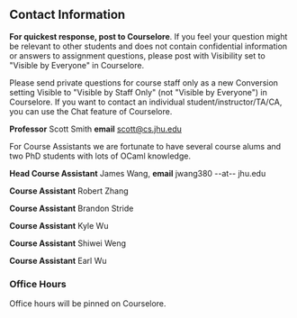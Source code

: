 ## Contact Information

**For quickest response, post to Courselore**.
If you feel your question might be relevant to other students and does not contain confidential information or answers to assignment questions, please post with Visibility set to "Visible by Everyone" in Courselore.

Please send private questions for course staff only as a new Conversion setting Visible to "Visible by Staff Only" (not "Visible by Everyone") in Courselore.  If you want to contact an individual student/instructor/TA/CA, you can use the Chat feature of Courselore.

**Professor** Scott Smith
**email** [scott@cs.jhu.edu](mailto:scott@cs.jhu.edu)

For Course Assistants we are fortunate to have several course alums and two PhD students with lots of OCaml knowledge.

**Head Course Assistant** James Wang, **email** jwang380 --at-- jhu.edu

**Course Assistant** Robert Zhang

**Course Assistant** Brandon Stride

**Course Assistant** Kyle Wu

**Course Assistant** Shiwei Weng

**Course Assistant** Earl Wu


### Office Hours

Office hours will be pinned on Courselore.






